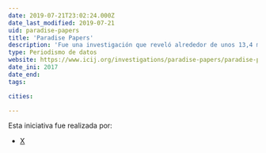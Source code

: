 ```yaml
---
date: 2019-07-21T23:02:24.000Z
date_last_modified: 2019-07-21
uid: paradise-papers
title: 'Paradise Papers'
description: 'Fue una investigación que reveló alrededor de unos 13,4 millones de documentos que contenían información sobre inversiones en paraísos fiscales. Contienen nombres de miles de empresarios, celebridades, políticos en todo el mundo.'
type: Periodismo de datos
website: https://www.icij.org/investigations/paradise-papers/paradise-papers-long-twilight-struggle-offshore-secrecy/
date_ini: 2017
date_end: 
tags:

cities: 

---
```


Esta iniciativa fue realizada por:

- [X](/organizaciones/icij)
